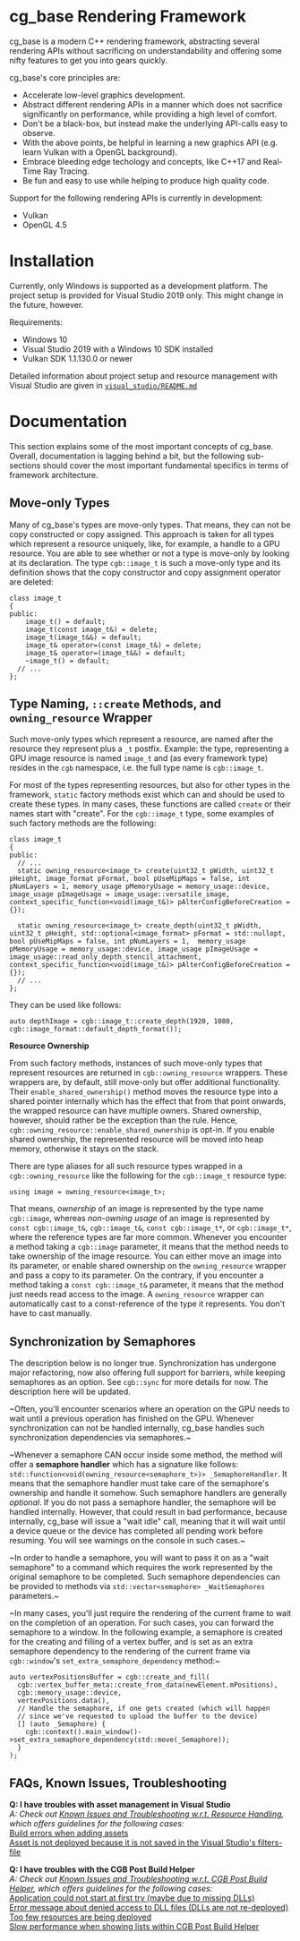 # cg_base Rendering Framework

cg_base is a modern C++ rendering framework, abstracting several rendering APIs without sacrificing on understandability and offering some nifty features to get you into gears quickly. 

cg_base's core principles are:
* Accelerate low-level graphics development.
* Abstract different rendering APIs in a manner which does not sacrifice significantly on performance, while providing a high level of comfort.
* Don't be a black-box, but instead make the underlying API-calls easy to observe.
* With the above points, be helpful in learning a new graphics API (e.g. learn Vulkan with a OpenGL background).
* Embrace bleeding edge techology and concepts, like C++17 and Real-Time Ray Tracing.
* Be fun and easy to use while helping to produce high quality code.

Support for the following rendering APIs is currently in development:
* Vulkan
* OpenGL 4.5

# Installation

Currently, only Windows is supported as a development platform. The project setup is provided for Visual Studio 2019 only. This might change in the future, however.

Requirements:
* Windows 10 
* Visual Studio 2019 with a Windows 10 SDK installed
* Vulkan SDK 1.1.130.0 or newer

Detailed information about project setup and resource management with Visual Studio are given in [`visual_studio/README.md`](./visual_studio/README.md)

# Documentation

This section explains some of the most important concepts of cg_base. Overall, documentation is lagging behind a bit, but the following sub-sections should cover the most important fundamental specifics in terms of framework architecture.

## Move-only Types

Many of cg_base's types are move-only types. That means, they can not be copy constructed or copy assigned. This approach is taken for all types which represent a resource uniquely, like, for example, a handle to a GPU resource. You are able to see whether or not a type is move-only by looking at its declaration. The type `cgb::image_t` is such a move-only type and its definition shows that the copy constructor and copy assignment operator are deleted:

``` 
class image_t
{
public:
	image_t() = default;
	image_t(const image_t&) = delete;
	image_t(image_t&&) = default;
	image_t& operator=(const image_t&) = delete;
	image_t& operator=(image_t&&) = default;
	~image_t() = default;
  // ...
};
``` 

## Type Naming, `::create` Methods, and `owning_resource` Wrapper

Such move-only types which represent a resource, are named after the resource they represent plus a `_t` postfix. Example: the type, representing a GPU image resource is named `image_t` and (as every framework type) resides in the `cgb` namespace, i.e. the full type name is `cgb::image_t`.

For most of the types representing resources, but also for other types in the framework, `static` factory methods exist which can and should be used to create these types. In many cases, these functions are called `create` or their names start with "create". For the `cgb::image_t` type, some examples of such factory methods are the following:

```
class image_t
{
public:
  // ...
  static owning_resource<image_t> create(uint32_t pWidth, uint32_t pHeight, image_format pFormat, bool pUseMipMaps = false, int pNumLayers = 1, memory_usage pMemoryUsage = memory_usage::device, image_usage pImageUsage = image_usage::versatile_image, context_specific_function<void(image_t&)> pAlterConfigBeforeCreation = {});
  
  static owning_resource<image_t> create_depth(uint32_t pWidth, uint32_t pHeight, std::optional<image_format> pFormat = std::nullopt, bool pUseMipMaps = false, int pNumLayers = 1,  memory_usage pMemoryUsage = memory_usage::device, image_usage pImageUsage = image_usage::read_only_depth_stencil_attachment, context_specific_function<void(image_t&)> pAlterConfigBeforeCreation = {});
  // ...
};
```

They can be used like follows:
```
auto depthImage = cgb::image_t::create_depth(1920, 1080, cgb::image_format::default_depth_format());
```

**Resource Ownership**

From such factory methods, instances of such move-only types that represent resources are returned in `cgb::owning_resource` wrappers. These wrappers are, by default, still move-only but offer additional functionality. Their `enable_shared_ownership()` method moves the resource type into a shared pointer internally which has the effect that from that point onwards, the wrapped resource can have multiple owners. Shared ownership, however, should rather be the exception than the rule. Hence, `cgb::owning_resource::enable_shared_ownership` is opt-in. If you enable shared ownership, the represented resource will be moved into heap memory, otherwise it stays on the stack.

There are type aliases for all such resource types wrapped in a `cgb::owning_resource` like the following for the `cgb::image_t` resource type:
```
using image	= owning_resource<image_t>;
```

That means, *ownership* of an image is represented by the type name `cgb::image`, whereas *non-owning usage* of an image is represented by `const cgb::image_t&`, `cgb::image_t&`, `const cgb::image_t*`, or `cgb::image_t*`, where the reference types are far more common. Whenever you encounter a method taking a `cgb::image` parameter, it means that the method needs to take ownership of the image resource. You can either move an image into its parameter, or enable shared ownership on the `owning_resource` wrapper and pass a copy to its parameter. On the contrary, if you encounter a method taking a `const cgb::image_t&` parameter, it means that the method just needs read access to the image. A `owning_resource` wrapper can automatically cast to a const-reference of the type it represents. You don't have to cast manually.

## Synchronization by Semaphores

The description below is no longer true. Synchronization has undergone major refactoring, now also offering full support for barriers, while keeping semaphores as an option. See `cgb::sync` for more details for now. The description here will be updated.

~Often, you'll encounter scenarios where an operation on the GPU needs to wait until a previous operation has finished on the GPU. Whenever synchronization can not be handled internally, cg_base handles such synchronization dependencies via semaphores.~

~Whenever a semaphore CAN occur inside some method, the method will offer a **semaphore handler** which has a signature like follows: `std::function<void(owning_resource<semaphore_t>)> _SemaphoreHandler`. It means that the semaphore handler must take care of the semaphore's ownership and handle it somehow. Such semaphore handlers are generally *optional*. If you do not pass a semaphore handler, the semaphore will be handled internally. However, that could result in bad performance, because internally, cg_base will issue a "wait idle" call, meaning that it will wait until a device queue or the device has completed all pending work before resuming. You will see warnings on the console in such cases.~

~In order to handle a semaphore, you will want to pass it on as a "wait semaphore" to a command which requires the work represented by the original semaphore to be completed. Such semaphore dependencies can be provided to methods via `std::vector<semaphore> _WaitSemaphores` parameters.~

~In many cases, you'll just require the rendering of the current frame to wait on the completion of an operation. For such cases, you can forward the semaphore to a window. In the following example, a semaphore is created for the creating and filling of a vertex buffer, and is set as an extra semaphore dependency to the rendering of the current frame via `cgb::window`'s `set_extra_semaphore_dependency` method:~

```
auto vertexPositionsBuffer = cgb::create_and_fill(
  cgb::vertex_buffer_meta::create_from_data(newElement.mPositions),
  cgb::memory_usage::device,
  vertexPositions.data(),
  // Handle the semaphore, if one gets created (which will happen 
  // since we've requested to upload the buffer to the device)
  [] (auto _Semaphore) {  
  	cgb::context().main_window()->set_extra_semaphore_dependency(std::move(_Semaphore)); 
  }
);
```
## FAQs, Known Issues, Troubleshooting

**Q: I have troubles with asset management in Visual Studio**        
_A: Check out [Known Issues and Troubleshooting w.r.t. Resource Handling](https://github.com/cg-tuwien/cg_base/blob/master/visual_studio/README.md#known-issues-and-troubleshooting-wrt-asset-handling), which offers guidelines for the following cases:_      
[Build errors when adding assets](https://github.com/cg-tuwien/cg_base/blob/master/visual_studio/README.md#build-errors-when-adding-assets)         
[Asset is not deployed because it is not saved in the Visual Studio's filters-file](https://github.com/cg-tuwien/cg_base/blob/master/visual_studio/README.md#asset-is-not-deployed-because-it-is-not-saved-in-the-visual-studios-filters-file)      

**Q: I have troubles with the CGB Post Build Helper**        
_A: Check out [Known Issues and Troubleshooting w.r.t. CGB Post Build Helper](https://github.com/cg-tuwien/cg_base/tree/master/visual_studio#known-issues-and-troubleshooting-wrt-cgb-post-build-helper), which offers guidelines for the following cases:_        
[Application could not start at first try (maybe due to missing DLLs)](https://github.com/cg-tuwien/cg_base/tree/master/visual_studio#application-could-not-start-at-first-try-maybe-due-to-missing-dlls)        
[Error message about denied access to DLL files (DLLs are not re-deployed)](https://github.com/cg-tuwien/cg_base/tree/master/visual_studio#error-message-about-denied-access-to-dll-files-dlls-are-not-re-deployed)      
[Too few resources are being deployed](https://github.com/cg-tuwien/cg_base/tree/master/visual_studio#too-few-resources-are-being-deployed)      
[Slow performance when showing lists within CGB Post Build Helper](https://github.com/cg-tuwien/cg_base/tree/master/visual_studio#slow-performance-when-showing-lists-within-cgb-post-build-helper)      

